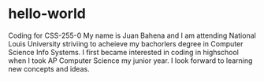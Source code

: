 # hello-world
Coding for CSS-255-0
My name is Juan Bahena and I am attending National Louis University striviing to acheieve my bachorlers degree in Computer Science Info Systems. I first became interested in coding in highschool when I took AP Computer Science my junior year. I look forward to learning new concepts and ideas.
